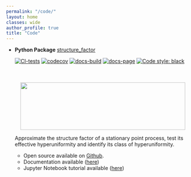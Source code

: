 ```yaml
---
permalink: "/code/"
layout: home
classes: wide
author_profile: true
title: "Code"
---
```

- **Python Package** [structure_factor](https://github.com/For-a-few-DPPs-more/structure-factor)

  [![CI-tests](https://github.com/For-a-few-DPPs-more/structure-factor/actions/workflows/ci.yml/badge.svg)](https://github.com/For-a-few-DPPs-more/structure-factor/actions/workflows/ci.yml)
  [![codecov](https://codecov.io/gh/For-a-few-DPPs-more/structure-factor/branch/main/graph/badge.svg?token=FUDADJLO2W)](https://codecov.io/gh/For-a-few-DPPs-more/structure-factor)
  [![docs-build](https://github.com/For-a-few-DPPs-more/structure-factor/actions/workflows/docs.yml/badge.svg)](https://github.com/For-a-few-DPPs-more/structure-factor/actions/workflows/docs.yml)
  [![docs-page](https://img.shields.io/badge/docs-latest-blue)](https://for-a-few-dpps-more.github.io/structure-factor/)
  [![Code style: black](https://img.shields.io/badge/code%20style-black-000000.svg)](https://github.com/psf/black)

  <div align="middle" style="margin-top: 50px">
    <img src="{{ site.url }}{{ site.baseurl }}/assets/images/si_ginibre.png" alt="" style="width:450px;height:130px;">
  </div>

  Approximate the structure factor of a stationary point process, test its effective hyperuniformity and identify its class of hyperuniformity.

  - Open source available on [Github](https://github.com/For-a-few-DPPs-more/structure-factor).
  - Documentation available ([here](https://for-a-few-dpps-more.github.io/structure-factor/))
  - Jupyter Notebook tutorial available ([here](https://github.com/For-a-few-DPPs-more/structure-factor/blob/main/notebooks/tutorial_structure_factor.ipynb))
